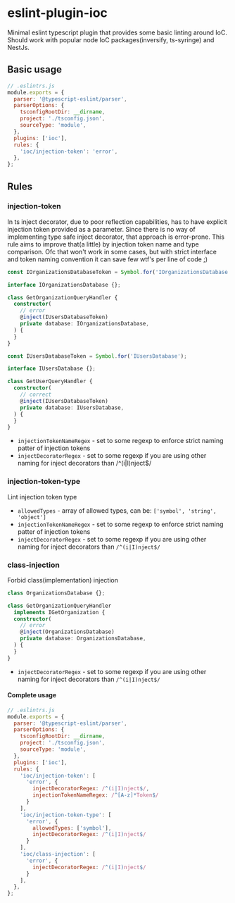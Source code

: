 # eslint-plugin-ioc

Minimal eslint typescript plugin that provides some basic linting around IoC. Should work with popular node IoC
packages(inversify, ts-syringe) and NestJs.

## Basic usage

```js
// .eslintrs.js
module.exports = {
  parser: '@typescript-eslint/parser',
  parserOptions: {
    tsconfigRootDir: __dirname,
    project: './tsconfig.json',
    sourceType: 'module',
  },
  plugins: ['ioc'],
  rules: {
    'ioc/injection-token': 'error',
  },
};

```

## Rules

### injection-token

In ts inject decorator, due to poor reflection capabilities, has to have explicit injection token provided as a
parameter. Since there is no way of implementing type safe inject decorator, that approach is error-prone. This rule
aims to improve that(a little) by injection token name and type comparison. Ofc that won't work in some cases, but with
strict interface and token naming convention it can save few wtf's per line of code ;)

```ts
const IOrganizationsDatabaseToken = Symbol.for('IOrganizationsDatabase');

interface IOrganizationsDatabase {};

class GetOrganizationQueryHandler {
  constructor(
    // error
    @inject(IUsersDatabaseToken)
    private database: IOrganizationsDatabase,
  ) {
  }
}

const IUsersDatabaseToken = Symbol.for('IUsersDatabase');

interface IUsersDatabase {};

class GetUserQueryHandler {
  constructor(
    // correct
    @inject(IUsersDatabaseToken)
    private database: IUsersDatabase,
  ) {
  }
}
```

- `injectionTokenNameRegex` - set to some regexp to enforce strict naming patter of injection tokens
- `injectDecoratorRegex` - set to some regexp if you are using other naming for inject decorators than /^(i|I)nject$/

### injection-token-type

Lint injection token type

- `allowedTypes` - array of allowed types, can be: `['symbol', 'string', 'object']`
- `injectionTokenNameRegex` - set to some regexp to enforce strict naming patter of injection tokens
- `injectDecoratorRegex` - set to some regexp if you are using other naming for inject decorators than `/^(i|I)nject$/`

### class-injection

Forbid class(implementation) injection

```ts
class OrganizationsDatabase {};

class GetOrganizationQueryHandler
  implements IGetOrganization {
  constructor(
    // error
    @inject(OrganizationsDatabase)
    private database: OrganizationsDatabase,
  ) {
  }
}
```

- `injectDecoratorRegex` - set to some regexp if you are using other naming for inject decorators than `/^(i|I)nject$/`

#### Complete usage

``` js
// .eslintrs.js
module.exports = {
  parser: '@typescript-eslint/parser',
  parserOptions: {
    tsconfigRootDir: __dirname,
    project: './tsconfig.json',
    sourceType: 'module',
  },
  plugins: ['ioc'],
  rules: {
    'ioc/injection-token': [
      'error', { 
        injectDecoratorRegex: /^(i|I)nject$/,
        injectionTokenNameRegex: /^[A-z]*Token$/
      }
    ],
    'ioc/injection-token-type': [
      'error', {
        allowedTypes: ['symbol'],   
        injectDecoratorRegex: /^(i|I)nject$/
      }
    ],
    'ioc/class-injection': [
      'error', {   
        injectDecoratorRegex: /^(i|I)nject$/
      }
    ],
  },
};
```
